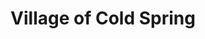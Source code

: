 ---
title: Village of Cold Spring
url: /village-of-cold-spring/
latitude: 41.418
longitude: -73.959
---